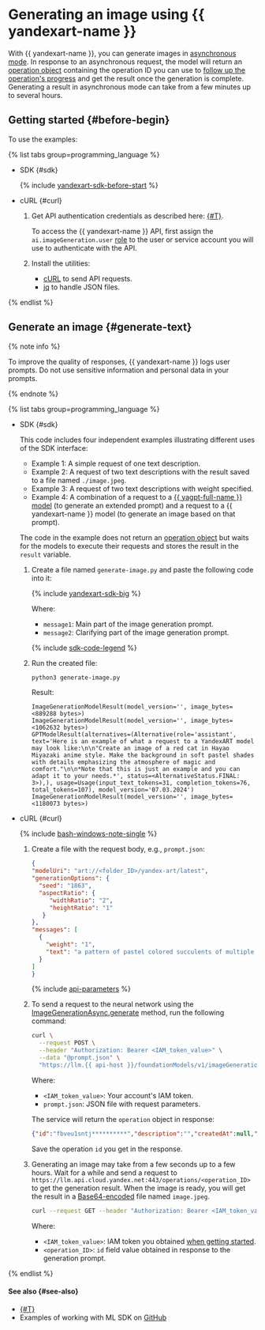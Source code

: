 # Generating an image using {{ yandexart-name }}

With {{ yandexart-name }}, you can generate images in [asynchronous mode](../../concepts/index.md#working-mode). In response to an asynchronous request, the model will return an [operation object](../../../api-design-guide/concepts/operation.md) containing the operation ID you can use to [follow up the operation's progress](../../../api-design-guide/concepts/operation.md#monitoring) and get the result once the generation is complete. Generating a result in asynchronous mode can take from a few minutes up to several hours.

## Getting started {#before-begin}

To use the examples:

{% list tabs group=programming_language %}

- SDK {#sdk}

  {% include [yandexart-sdk-before-start](../../../_includes/foundation-models/yandexart/yandexart-sdk-before-start.md) %}

- cURL {#curl}

  1. Get API authentication credentials as described here: [{#T}](../../api-ref/authentication.md).

      To access the {{ yandexart-name }} API, first assign the `ai.imageGeneration.user` [role](../../security/index.md#imageGeneration-user) to the user or service account you will use to authenticate with the API.
  1. Install the utilities:

      * [cURL](https://curl.haxx.se) to send API requests.
      * [jq](https://github.com/jqlang/jq) to handle JSON files.

{% endlist %}

## Generate an image {#generate-text}

{% note info %}

To improve the quality of responses, {{ yandexart-name }} logs user prompts. Do not use sensitive information and personal data in your prompts.

{% endnote %}

{% list tabs group=programming_language %}

- SDK {#sdk}

  This code includes four independent examples illustrating different uses of the SDK interface:
  * Example 1: A simple request of one text description.
  * Example 2: A request of two text descriptions with the result saved to a file named `./image.jpeg`.
  * Example 3: A request of two text descriptions with weight specified.
  * Example 4: A combination of a request to a [{{ yagpt-full-name }} model](../../../foundation-models/concepts/yandexgpt/models.md) (to generate an extended prompt) and a request to a {{ yandexart-name }} model (to generate an image based on that prompt).

  The code in the example does not return an [operation object](../../../api-design-guide/concepts/operation.md) but waits for the models to execute their requests and stores the result in the `result` variable.

  1. Create a file named `generate-image.py` and paste the following code into it:

      {% include [yandexart-sdk-big](../../../_includes/foundation-models/examples/yandexart-sdk-big.md) %}

      Where:

      * `message1`: Main part of the image generation prompt.
      * `message2`: Clarifying part of the image generation prompt.

      {% include [sdk-code-legend](../../../_includes/foundation-models/examples/sdk-code-legend.md) %}
      
  1. Run the created file:

      ```bash
      python3 generate-image.py
      ```

      Result:

      ```text
      ImageGenerationModelResult(model_version='', image_bytes=<889288 bytes>)
      ImageGenerationModelResult(model_version='', image_bytes=<1062632 bytes>)
      GPTModelResult(alternatives=(Alternative(role='assistant', text='Here is an example of what a request to a YandexART model may look like:\n\n"Create an image of a red cat in Hayao Miyazaki anime style. Make the background in soft pastel shades with details emphasizing the atmosphere of magic and comfort."\n\n*Note that this is just an example and you can adapt it to your needs.*', status=<AlternativeStatus.FINAL: 3>),), usage=Usage(input_text_tokens=31, completion_tokens=76, total_tokens=107), model_version='07.03.2024')
      ImageGenerationModelResult(model_version='', image_bytes=<1180073 bytes>)
      ```

- cURL {#curl}

  {% include [bash-windows-note-single](../../../_includes/translate/bash-windows-note-single.md) %}

  1. Create a file with the request body, e.g., `prompt.json`:

     ```json
     {
     "modelUri": "art://<folder_ID>/yandex-art/latest",
     "generationOptions": {
       "seed": "1863",
       "aspectRatio": {
          "widthRatio": "2",
          "heightRatio": "1"
        }
     },
     "messages": [
       {
         "weight": "1",
         "text": "a pattern of pastel colored succulents of multiple varieties, hd full wallpaper, sharp focus, many intricate details, picture depth, top view"
       }
     ]
     }
     ```

     {% include [api-parameters](../../../_includes/foundation-models/yandexart/api-parameters.md) %}

  1. To send a request to the neural network using the [ImageGenerationAsync.generate](../../image-generation/api-ref/ImageGenerationAsync/generate.md) method, run the following command:

     ```bash
     curl \
       --request POST \
       --header "Authorization: Bearer <IAM_token_value>" \
       --data "@prompt.json" \
       "https://llm.{{ api-host }}/foundationModels/v1/imageGenerationAsync"
     ```

     Where:

     * `<IAM_token_value>`: Your account's IAM token.
     * `prompt.json`: JSON file with request parameters.

     The service will return the `operation` object in response:

     ```json
     {"id":"fbveu1sntj**********","description":"","createdAt":null,"createdBy":"","modifiedAt":null,"done":false,"metadata":null}
     ```

     Save the operation `id` you get in the response.

  1. Generating an image may take from a few seconds up to a few hours. Wait for a while and send a request to `https://llm.api.cloud.yandex.net:443/operations/<operation_ID>` to get the generation result. When the image is ready, you will get the result in a [Base64-encoded](https://en.wikipedia.org/wiki/Base64) file named `image.jpeg`. 

     ```bash
     curl --request GET --header "Authorization: Bearer <IAM_token_value>" https://llm.api.cloud.yandex.net:443/operations/<operation_ID> | jq -r '.response | .image' | base64 -d > image.jpeg
     ```

     Where:

     * `<IAM_token_value>`: IAM token you obtained [when getting started](#before-begin).
     * `<operation_ID>`: `id` field value obtained in response to the generation prompt.

{% endlist %}

#### See also {#see-also}

* [{#T}](../../concepts/yandexart/index.md)
* Examples of working with ML SDK on [GitHub](https://github.com/yandex-cloud/yandex-cloud-ml-sdk/tree/master/examples/sync/image_generation)